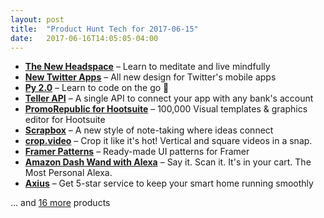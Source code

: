 ```yaml
---
layout: post
title:  "Product Hunt Tech for 2017-06-15"
date:   2017-06-16T14:05:05-04:00
---
```


* **[The New Headspace](https://www.producthunt.com/posts/the-new-headspace?utm_campaign=producthunt-api&utm_medium=api&utm_source=Application%3A+Daily+Digest+RSS+%28ID%3A+3202%29)** – Learn to meditate and live mindfully
* **[New Twitter Apps](https://www.producthunt.com/posts/new-twitter-apps?utm_campaign=producthunt-api&utm_medium=api&utm_source=Application%3A+Daily+Digest+RSS+%28ID%3A+3202%29)** – All new design for Twitter's mobile apps
* **[Py 2.0](https://www.producthunt.com/posts/py-2-0?utm_campaign=producthunt-api&utm_medium=api&utm_source=Application%3A+Daily+Digest+RSS+%28ID%3A+3202%29)** – Learn to code on the go 📱
* **[Teller API](https://www.producthunt.com/posts/teller-api?utm_campaign=producthunt-api&utm_medium=api&utm_source=Application%3A+Daily+Digest+RSS+%28ID%3A+3202%29)** – A single API to connect your app with any bank's account
* **[PromoRepublic for Hootsuite](https://www.producthunt.com/posts/promorepublic-for-hootsuite?utm_campaign=producthunt-api&utm_medium=api&utm_source=Application%3A+Daily+Digest+RSS+%28ID%3A+3202%29)** – 100,000 Visual templates & graphics editor for Hootsuite
* **[Scrapbox](https://www.producthunt.com/posts/scrapbox-2?utm_campaign=producthunt-api&utm_medium=api&utm_source=Application%3A+Daily+Digest+RSS+%28ID%3A+3202%29)** – A new style of note-taking where ideas connect
* **[crop.video](https://www.producthunt.com/posts/crop-video?utm_campaign=producthunt-api&utm_medium=api&utm_source=Application%3A+Daily+Digest+RSS+%28ID%3A+3202%29)** – Crop it like it's hot! Vertical and square videos in a snap.
* **[Framer Patterns](https://www.producthunt.com/posts/framer-patterns?utm_campaign=producthunt-api&utm_medium=api&utm_source=Application%3A+Daily+Digest+RSS+%28ID%3A+3202%29)** – Ready-made UI patterns for Framer
* **[Amazon Dash Wand with Alexa](https://www.producthunt.com/posts/amazon-dash-wand-with-alexa?utm_campaign=producthunt-api&utm_medium=api&utm_source=Application%3A+Daily+Digest+RSS+%28ID%3A+3202%29)** – Say it. Scan it. It's in your cart. The Most Personal Alexa.
* **[Axius](https://www.producthunt.com/posts/axius?utm_campaign=producthunt-api&utm_medium=api&utm_source=Application%3A+Daily+Digest+RSS+%28ID%3A+3202%29)** – Get 5-star service to keep your smart home running smoothly

… and [16 more](https://www.producthunt.com/tech) products